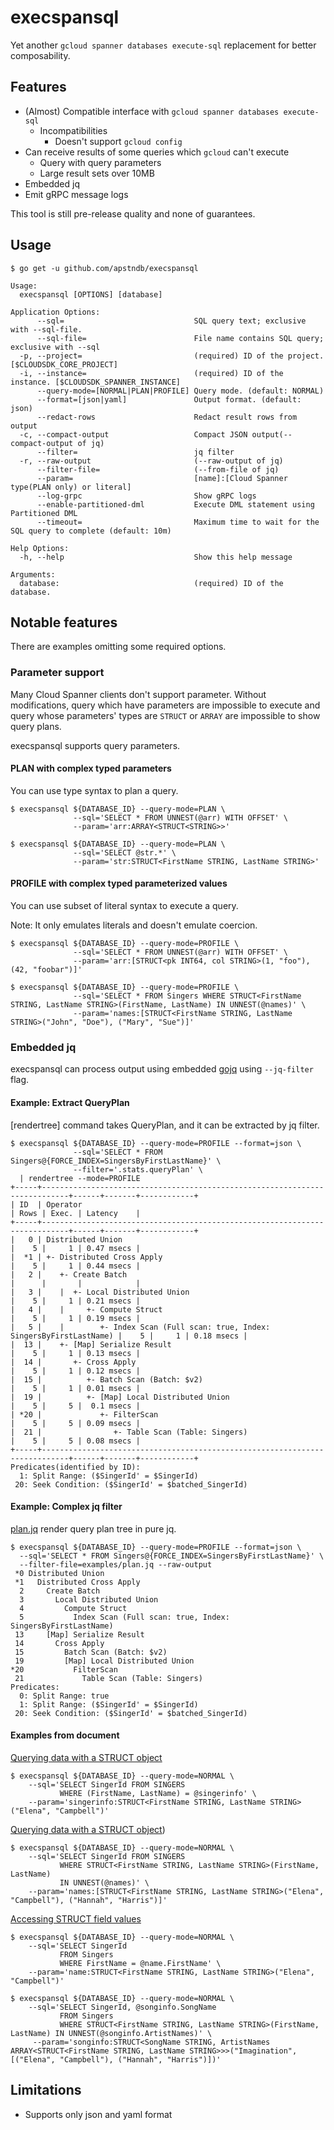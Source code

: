 # execspansql

Yet another `gcloud spanner databases execute-sql` replacement for better composability.

## Features

* (Almost) Compatible interface with `gcloud spanner databases execute-sql`
  * Incompatibilities
    * Doesn't support `gcloud config`
* Can receive results of some queries which `gcloud` can't execute
  * Query with query parameters
  * Large result sets over 10MB 
* Embedded jq
* Emit gRPC message logs

This tool is still pre-release quality and none of guarantees.

## Usage

```
$ go get -u github.com/apstndb/execspansql
```
```
Usage:
  execspansql [OPTIONS] [database]

Application Options:
      --sql=                             SQL query text; exclusive with --sql-file.
      --sql-file=                        File name contains SQL query; exclusive with --sql
  -p, --project=                         (required) ID of the project. [$CLOUDSDK_CORE_PROJECT]
  -i, --instance=                        (required) ID of the instance. [$CLOUDSDK_SPANNER_INSTANCE]
      --query-mode=[NORMAL|PLAN|PROFILE] Query mode. (default: NORMAL)
      --format=[json|yaml]               Output format. (default: json)
      --redact-rows                      Redact result rows from output
  -c, --compact-output                   Compact JSON output(--compact-output of jq)
      --filter=                          jq filter
  -r, --raw-output                       (--raw-output of jq)
      --filter-file=                     (--from-file of jq)
      --param=                           [name]:[Cloud Spanner type(PLAN only) or literal]
      --log-grpc                         Show gRPC logs
      --enable-partitioned-dml           Execute DML statement using Partitioned DML
      --timeout=                         Maximum time to wait for the SQL query to complete (default: 10m)

Help Options:
  -h, --help                             Show this help message

Arguments:
  database:                              (required) ID of the database.

```

## Notable features

There are examples omitting some required options.

### Parameter support

Many Cloud Spanner clients don't support parameter.
Without modifications, query which have parameters are impossible to execute and query whose parameters' types are `STRUCT` or `ARRAY` are impossible to show query plans.

execspansql supports query parameters.

#### PLAN with complex typed parameters

You can use type syntax to plan a query.

```
$ execspansql ${DATABASE_ID} --query-mode=PLAN \
              --sql='SELECT * FROM UNNEST(@arr) WITH OFFSET' \
              --param='arr:ARRAY<STRUCT<STRING>>'
```
```
$ execspansql ${DATABASE_ID} --query-mode=PLAN \
              --sql='SELECT @str.*' \
              --param='str:STRUCT<FirstName STRING, LastName STRING>'
```

#### PROFILE with complex typed parameterized values 

You can use subset of literal syntax to execute a query.

Note: It only emulates literals and doesn't emulate coercion.

```
$ execspansql ${DATABASE_ID} --query-mode=PROFILE \
              --sql='SELECT * FROM UNNEST(@arr) WITH OFFSET' \
              --param='arr:[STRUCT<pk INT64, col STRING>(1, "foo"), (42, "foobar")]'
```
```
$ execspansql ${DATABASE_ID} --query-mode=PROFILE \
              --sql='SELECT * FROM Singers WHERE STRUCT<FirstName STRING, LastName STRING>(FirstName, LastName) IN UNNEST(@names)' \
              --param='names:[STRUCT<FirstName STRING, LastName STRING>("John", "Doe"), ("Mary", "Sue")]'
```

### Embedded jq

execspansql can process output using embedded [gojq](https://github.com/itchyny/gojq) using `--jq-filter` flag.

#### Example: Extract QueryPlan

[rendertree] command takes QueryPlan, and it can be extracted by jq filter.

```
$ execspansql ${DATABASE_ID} --query-mode=PROFILE --format=json \
              --sql='SELECT * FROM Singers@{FORCE_INDEX=SingersByFirstLastName}' \
              --filter='.stats.queryPlan' \
  | rendertree --mode=PROFILE 
+-----+----------------------------------------------------------------------------+------+-------+------------+
| ID  | Operator                                                                   | Rows | Exec. | Latency    |
+-----+----------------------------------------------------------------------------+------+-------+------------+
|   0 | Distributed Union                                                          |    5 |     1 | 0.47 msecs |
|  *1 | +- Distributed Cross Apply                                                 |    5 |     1 | 0.44 msecs |
|   2 |    +- Create Batch                                                         |      |       |            |
|   3 |    |  +- Local Distributed Union                                           |    5 |     1 | 0.21 msecs |
|   4 |    |     +- Compute Struct                                                 |    5 |     1 | 0.19 msecs |
|   5 |    |        +- Index Scan (Full scan: true, Index: SingersByFirstLastName) |    5 |     1 | 0.18 msecs |
|  13 |    +- [Map] Serialize Result                                               |    5 |     1 | 0.13 msecs |
|  14 |       +- Cross Apply                                                       |    5 |     1 | 0.12 msecs |
|  15 |          +- Batch Scan (Batch: $v2)                                        |    5 |     1 | 0.01 msecs |
|  19 |          +- [Map] Local Distributed Union                                  |    5 |     5 |  0.1 msecs |
| *20 |             +- FilterScan                                                  |    5 |     5 | 0.09 msecs |
|  21 |                +- Table Scan (Table: Singers)                              |    5 |     5 | 0.08 msecs |
+-----+----------------------------------------------------------------------------+------+-------+------------+
Predicates(identified by ID):
  1: Split Range: ($SingerId' = $SingerId)
 20: Seek Condition: ($SingerId' = $batched_SingerId)
```

#### Example: Complex jq filter

[plan.jq](examples/plan.jq) render query plan tree in pure jq.

```
$ execspansql ${DATABASE_ID} --query-mode=PROFILE --format=json \
  --sql='SELECT * FROM Singers@{FORCE_INDEX=SingersByFirstLastName}' \
  --filter-file=examples/plan.jq --raw-output
 *0 Distributed Union
 *1   Distributed Cross Apply
  2     Create Batch
  3       Local Distributed Union
  4         Compute Struct
  5           Index Scan (Full scan: true, Index: SingersByFirstLastName)
 13     [Map] Serialize Result
 14       Cross Apply
 15         Batch Scan (Batch: $v2)
 19         [Map] Local Distributed Union
*20           FilterScan
 21             Table Scan (Table: Singers)
Predicates:
  0: Split Range: true
  1: Split Range: ($SingerId' = $SingerId)
 20: Seek Condition: ($SingerId' = $batched_SingerId)
```

#### Examples from document

[Querying data with a STRUCT object](https://cloud.google.com/spanner/docs/structs?hl=en#querying_data_with_a_struct_object)

```
$ execspansql ${DATABASE_ID} --query-mode=NORMAL \
    --sql='SELECT SingerId FROM SINGERS
           WHERE (FirstName, LastName) = @singerinfo' \
    --param='singerinfo:STRUCT<FirstName STRING, LastName STRING>("Elena", "Campbell")'
```

[Querying data with a STRUCT object](https://cloud.google.com/spanner/docs/structs?hl=en#querying_data_with_an_array_of_struct_objects))

```
$ execspansql ${DATABASE_ID} --query-mode=NORMAL \
    --sql='SELECT SingerId FROM SINGERS
           WHERE STRUCT<FirstName STRING, LastName STRING>(FirstName, LastName)
           IN UNNEST(@names)' \
    --param='names:[STRUCT<FirstName STRING, LastName STRING>("Elena", "Campbell"), ("Hannah", "Harris")]'
```


[Accessing STRUCT field values](https://cloud.google.com/spanner/docs/structs?hl=en#accessing_struct_field_values)

```
$ execspansql ${DATABASE_ID} --query-mode=NORMAL \
    --sql='SELECT SingerId
           FROM Singers
           WHERE FirstName = @name.FirstName' \
    --param='name:STRUCT<FirstName STRING, LastName STRING>("Elena", "Campbell")'
```
```
$ execspansql ${DATABASE_ID} --query-mode=NORMAL \
    --sql='SELECT SingerId, @songinfo.SongName
           FROM Singers
           WHERE STRUCT<FirstName STRING, LastName STRING>(FirstName, LastName) IN UNNEST(@songinfo.ArtistNames)' \
     --param='songinfo:STRUCT<SongName STRING, ArtistNames ARRAY<STRUCT<FirstName STRING, LastName STRING>>>("Imagination", [("Elena", "Campbell"), ("Hannah", "Harris")])'
```

## Limitations

* Supports only json and yaml format
